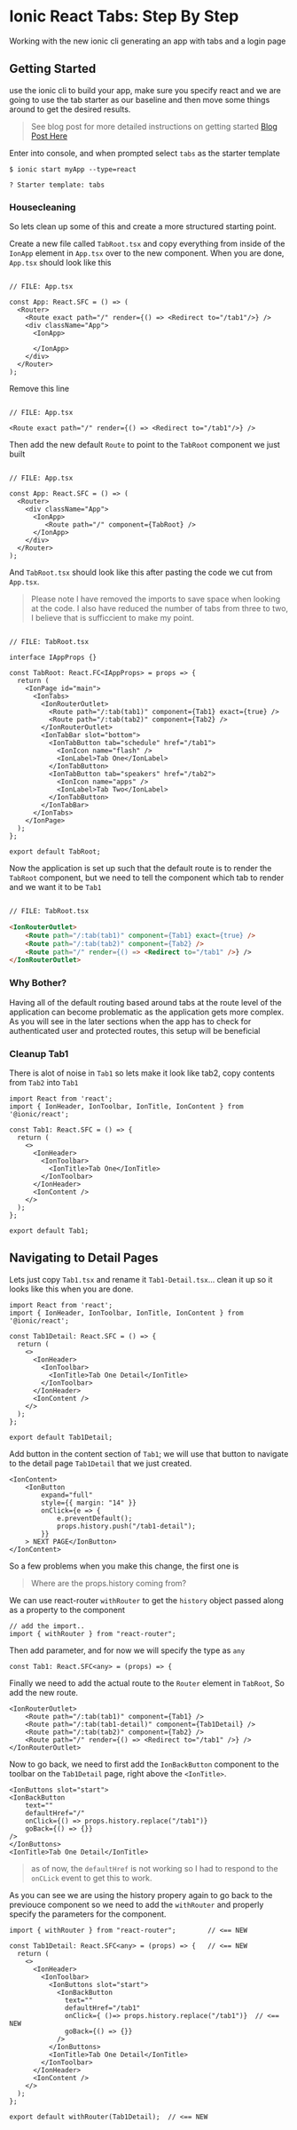 # Ionic React Tabs: Step By Step

Working with the new ionic cli generating an app with tabs and a login page


## Getting Started

use the ionic cli to build your app, make sure you specify react and we are going to use the tab starter as our baseline and then move some things around to get the desired results. 

>See blog post for more detailed instructions on getting started [Blog Post Here](https://ionicframework.com/blog/ionic-cli-v5-brings-react-beta-support/)

Enter into console, and when prompted select `tabs` as the starter template
```
$ ionic start myApp --type=react
```
```
? Starter template: tabs
```

### Housecleaning
So lets clean up some of this and create a more structured starting point.

Create a new file called `TabRoot.tsx` and copy everything from inside of the `IonApp` element in `App.tsx` over to the new component. When you are done, `App.tsx` should look like this

```tsx

// FILE: App.tsx

const App: React.SFC = () => (
  <Router>
    <Route exact path="/" render={() => <Redirect to="/tab1"/>} />
    <div className="App">
      <IonApp>

      </IonApp>
    </div>
  </Router>
);
```
Remove this line
```tsx

// FILE: App.tsx

<Route exact path="/" render={() => <Redirect to="/tab1"/>} />
```
Then add the new default `Route` to point to the `TabRoot` component we just built
```tsx

// FILE: App.tsx

const App: React.SFC = () => (
  <Router>
    <div className="App">
      <IonApp>
         <Route path="/" component={TabRoot} />
      </IonApp>
    </div>
  </Router>
);
```
And `TabRoot.tsx` should look like this after pasting the code we cut from `App.tsx`.

>Please note I have removed the imports to save space when looking at the code. I also have reduced the number of tabs from three to two, I believe that is sufficcient to make my point.

```tsx

// FILE: TabRoot.tsx

interface IAppProps {}

const TabRoot: React.FC<IAppProps> = props => {
  return (
    <IonPage id="main">
      <IonTabs>
        <IonRouterOutlet>
          <Route path="/:tab(tab1)" component={Tab1} exact={true} />
          <Route path="/:tab(tab2)" component={Tab2} />
        </IonRouterOutlet>
        <IonTabBar slot="bottom">
          <IonTabButton tab="schedule" href="/tab1">
            <IonIcon name="flash" />
            <IonLabel>Tab One</IonLabel>
          </IonTabButton>
          <IonTabButton tab="speakers" href="/tab2">
            <IonIcon name="apps" />
            <IonLabel>Tab Two</IonLabel>
          </IonTabButton>
        </IonTabBar>
      </IonTabs>
    </IonPage>
  );
};

export default TabRoot;
```
Now the application is set up such that the default route is to render the `TabRoot` component, but we need to tell the component which tab to render and we want it to be `Tab1`
```html

// FILE: TabRoot.tsx

<IonRouterOutlet>
    <Route path="/:tab(tab1)" component={Tab1} exact={true} />
    <Route path="/:tab(tab2)" component={Tab2} />
    <Route path="/" render={() => <Redirect to="/tab1" />} /> 
</IonRouterOutlet>
```
### Why Bother?
Having all of the default routing based around tabs at the route level of the application can become problematic as the application gets more complex. As you will see in the later sections when the app has to check for authenticated user and protected routes, this setup will be beneficial

### Cleanup Tab1
There is alot of noise in `Tab1` so lets make it look like tab2, copy contents from `Tab2` into `Tab1`
```tsx
import React from 'react';
import { IonHeader, IonToolbar, IonTitle, IonContent } from '@ionic/react';

const Tab1: React.SFC = () => {
  return (
    <>
      <IonHeader>
        <IonToolbar>
          <IonTitle>Tab One</IonTitle>
        </IonToolbar>
      </IonHeader>
      <IonContent />
    </>
  );
};

export default Tab1;
```
## Navigating to Detail Pages
Lets just copy `Tab1.tsx` and rename it `Tab1-Detail.tsx`... clean it up so it looks like this when you are done.
```tsx
import React from 'react';
import { IonHeader, IonToolbar, IonTitle, IonContent } from '@ionic/react';

const Tab1Detail: React.SFC = () => {
  return (
    <>
      <IonHeader>
        <IonToolbar>
          <IonTitle>Tab One Detail</IonTitle>
        </IonToolbar>
      </IonHeader>
      <IonContent />
    </>
  );
};

export default Tab1Detail;
```
Add button in the content section of `Tab1`; we will use that button to navigate to the detail page `Tab1Detail` that we just created.
```tsx
<IonContent>
    <IonButton
        expand="full"
        style={{ margin: "14" }}
        onClick={e => {
            e.preventDefault();
            props.history.push("/tab1-detail");
        }}
    > NEXT PAGE</IonButton>
</IonContent>
```
So a few problems when you make this change, the first one is
>Where are the props.history coming from?

We can use react-router `withRouter` to get the `history` object passed along as a property to the component
```tsx
// add the import..
import { withRouter } from "react-router";
```
Then add parameter, and for now we will specify the type as `any`
```tsx
const Tab1: React.SFC<any> = (props) => {
```
Finally we need to add the actual route to the `Router` element in `TabRoot`, So add the new route.
```tsx
<IonRouterOutlet>
    <Route path="/:tab(tab1)" component={Tab1} />
    <Route path="/:tab(tab1-detail)" component={Tab1Detail} />
    <Route path="/:tab(tab2)" component={Tab2} />
    <Route path="/" render={() => <Redirect to="/tab1" />} /> 
</IonRouterOutlet>
```
Now to go back, we need to first add the `IonBackButton` component to the toolbar on the `Tab1Detail` page, right above the `<IonTitle>`.
```tsx
<IonButtons slot="start">
<IonBackButton
    text=""
    defaultHref="/"
    onClick={() => props.history.replace("/tab1")}
    goBack={() => {}}
/>
</IonButtons>
<IonTitle>Tab One Detail</IonTitle>
```
>as of now, the `defaultHref` is not working so I had to respond to the `onCLick` event to get this to work.

As you can see we are using the history propery again to go back to the previouce component so we need to add the `withRouter` and properly specify the parameters for the component.
```tsx
import { withRouter } from "react-router";        // <== NEW

const Tab1Detail: React.SFC<any> = (props) => {   // <== NEW
  return (
    <>
      <IonHeader>
        <IonToolbar>
          <IonButtons slot="start">
            <IonBackButton
              text=""
              defaultHref="/tab1"
              onClick={ ()=> props.history.replace("/tab1")}  // <== NEW
              goBack={() => {}}
            />
          </IonButtons>
          <IonTitle>Tab One Detail</IonTitle>
        </IonToolbar>
      </IonHeader>
      <IonContent />
    </>
  );
};

export default withRouter(Tab1Detail);  // <== NEW
```
